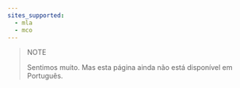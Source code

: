 ```yaml
---
sites_supported:
  - mla
  - mco
---
```


> NOTE
>
> Sentimos muito. Mas esta página ainda não está disponível em Português.
